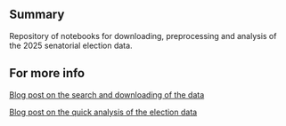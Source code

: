 ## Summary

Repository of notebooks for downloading, preprocessing and analysis of the 2025 senatorial election data.

## For more info

[Blog post on the search and downloading of the data](https://ronilojdelrosario.github.io/posts/election-results-part1/)

[Blog post on the quick analysis of the election data](https://ronilojdelrosario.github.io/posts/election-results-part2/)